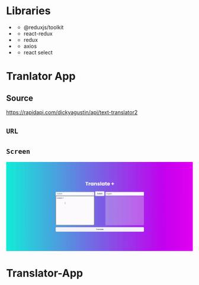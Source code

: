 # Libraries

- - @reduxjs/toolkit
- - react-redux
- - redux
- - axios
- - react select

# Tranlator App

## Source

https://rapidapi.com/dickyagustin/api/text-translator2

## `URL`

## `Screen`

![](screen.gif)
# Translator-App
